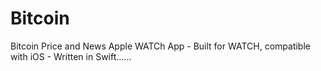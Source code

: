 # Bitcoin
Bitcoin Price and News Apple WATCh App - Built for WATCH, compatible with iOS - Written in Swift......
